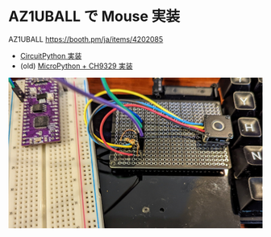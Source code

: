 # AZ1UBALL で Mouse 実装

AZ1UBALL https://booth.pm/ja/items/4202085

- [CircuitPython 実装](circuitpython)
- (old) [MicroPython + CH9329 実装](micropython_ch9329)

![](circuitpython/photo.jpg)
